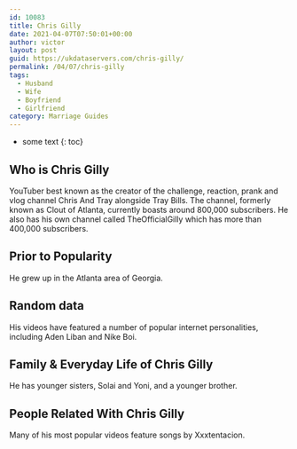 ```yaml
---
id: 10083
title: Chris Gilly
date: 2021-04-07T07:50:01+00:00
author: victor
layout: post
guid: https://ukdataservers.com/chris-gilly/
permalink: /04/07/chris-gilly
tags:
  - Husband
  - Wife
  - Boyfriend
  - Girlfriend
category: Marriage Guides
---
```


* some text
{: toc}


## Who is Chris Gilly



YouTuber best known as the creator of the challenge, reaction, prank and vlog channel Chris And Tray alongside Tray Bills. The channel, formerly known as Clout of Atlanta, currently boasts around 800,000 subscribers. He also has his own channel called TheOfficialGilly which has more than 400,000 subscribers.

                
                
                
## Prior to Popularity



He grew up in the Atlanta area of Georgia. 

                
                
                
## Random data



His videos have featured a number of popular internet personalities, including Aden Liban and Nike Boi. 

                
                
                
## Family & Everyday Life of Chris Gilly



He has younger sisters, Solai and Yoni, and a younger brother. 

                
                
                
## People Related With Chris Gilly



Many of his most popular videos feature songs by Xxxtentacion.  

                
              
            
          
          
          